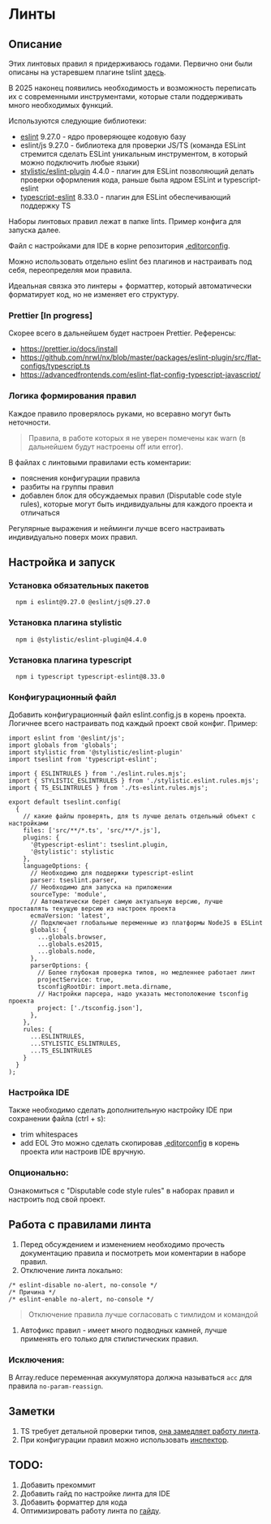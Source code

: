 # Линты

## Описание
Этих линтовых правил я придерживаюсь годами. Первично они были описаны на устаревшем плагине tslint [здесь](https://gist.github.com/er-ant/e8c2f8c47ad871a4685c2a17800c86ae).

В 2025 наконец появились необходимость и возможность переписать их с современными инструментами, которые стали поддерживать много необходимых функций.

Используются следующие библиотеки:
- [eslint](https://eslint.org/) 9.27.0 - ядро проверяющее кодовую базу
- eslint/js 9.27.0 - библиотека для проверки JS/TS (команда ESLint стремится сделать ESLint уникальным инструментом, в который можно подключить любые языки)
- [stylistic/eslint-plugin](https://eslint.style/) 4.4.0 - плагин для ESLint позволяющий делать проверки оформления кода, раньше была ядром ESLint и typescript-eslint
- [typescript-eslint](https://typescript-eslint.io/) 8.33.0 - плагин для ESLint обеспечивающий поддержку TS

Наборы линтовых правил лежат в папке lints. Пример конфига для запуска далее.

Файл с настройками для IDE в корне репозитория [.editorconfig](https://github.com/er-ant/er-ant-dev-notes-RU/blob/main/.editorconfig).

Можно использовать отдельно eslint без плагинов и настраивать под себя, переопределяя мои правила.

Идеальная связка это линтеры + форматтер, который автоматически форматирует код, но не изменяет его структуру.

### Prettier [In progress]
Скорее всего в дальнейшем будет настроен Prettier. Референсы:
- https://prettier.io/docs/install
- https://github.com/nrwl/nx/blob/master/packages/eslint-plugin/src/flat-configs/typescript.ts
- https://advancedfrontends.com/eslint-flat-config-typescript-javascript/

### Логика формирования правил
Каждое правило проверялось руками, но всеравно могут быть неточности.
> Правила, в работе которых я не уверен помечены как warn (в дальнейшем будут настроены off или error).

В файлах с линтовыми правилами есть коментарии:
- пояснения конфигурации правила
- разбиты на группы правил
- добавлен блок для обсуждаемых правил (Disputable code style rules), которые могут быть индивидуальны для каждого проекта и отличаться

Регулярные выражения и нейминги лучше всего настраивать индивидуально поверх моих правил.

## Настройка и запуск
### Установка обязательных пакетов
```
  npm i eslint@9.27.0 @eslint/js@9.27.0
```
### Установка плагина stylistic
```
  npm i @stylistic/eslint-plugin@4.4.0
```
### Установка плагина typescript
```
  npm i typescript typescript-eslint@8.33.0
```
### Конфигурационный файл
Добавить конфигурационный файл eslint.config.js в корень проекта. Логичнее всего настраивать под каждый проект свой конфиг. Пример:
```
import eslint from '@eslint/js';
import globals from 'globals';
import stylistic from '@stylistic/eslint-plugin'
import tseslint from 'typescript-eslint';

import { ESLINTRULES } from './eslint.rules.mjs';
import { STYLISTIC_ESLINTRULES } from './stylistic.eslint.rules.mjs';
import { TS_ESLINTRULES } from './ts-eslint.rules.mjs';

export default tseslint.config(
  {
    // какие файлы проверять, для ts лучше делать отдельный объект с настройками
    files: ['src/**/*.ts', 'src/**/*.js'],
    plugins: {
      '@typescript-eslint': tseslint.plugin,
      '@stylistic': stylistic
    },
    languageOptions: {
      // Необходимо для поддержки typescript-eslint
      parser: tseslint.parser,
      // Необходимо для запуска на приложении
      sourceType: 'module',
      // Автоматически берет самую актуальную версию, лучше проставлять текущую версию из настроек проекта
      ecmaVersion: 'latest',
      // Подключает глобальные переменные из платформы NodeJS в ESLint
      globals: {
        ...globals.browser,
        ...globals.es2015,
        ...globals.node,
      },
      parserOptions: {
        // Более глубокая проверка типов, но медленнее работает линт
        projectService: true,
        tsconfigRootDir: import.meta.dirname,
        // Настройки парсера, надо указать местоположение tsconfig проекта
        project: ['./tsconfig.json'],
      },
    },
    rules: {
      ...ESLINTRULES,
      ...STYLISTIC_ESLINTRULES,
      ...TS_ESLINTRULES
    }
  }
);
```
### Настройка IDE
Также необходимо сделать дополнительную настройку IDE при сохранении файла (ctrl + s):
- trim whitespaces
- add EOL
Это можно сделать скопировав [.editorconfig](https://github.com/er-ant/er-ant-dev-notes-RU/blob/main/.editorconfig) в корень проекта или настроив IDE вручную.
### Опционально:
Ознакомиться с "Disputable code style rules" в наборах правил и настроить под свой проект.

## Работа с правилами линта
1. Перед обсуждением и изменением необходимо прочесть документацию правила и посмотреть мои коментарии в наборе правил.
1. Отключение линта локально:
```
/* eslint-disable no-alert, no-console */
/* Причина */
/* eslint-enable no-alert, no-console */
```
> Отключение правила лучше согласовать с тимлидом и командой
1. Автофикс правил - имеет много подводных камней, лучше применять его только для стилистических правил.

### Исключения:
В Array.reduce переменная аккумулятора должна называться `acc` для правила `no-param-reassign`.

## Заметки
1. TS требует детальной проверки типов, [она замедляет работу линта](https://typescript-eslint.io/getting-started/typed-linting#performance).
1. При конфигурации правил можно использовать [инспектор](https://github.com/eslint/config-inspector).

## TODO:
1. Добавить прекоммит
1. Добавить гайд по настройке линта для IDE
1. Добавить форматтер для кода
1. Оптимизировать работу линта по [гайду](https://typescript-eslint.io/troubleshooting/typed-linting/performance/).
